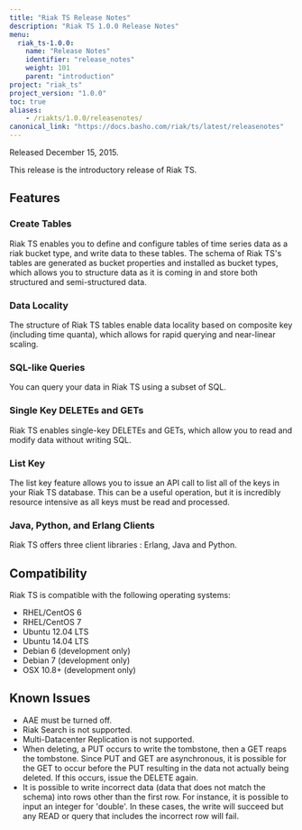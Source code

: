 ```yaml
---
title: "Riak TS Release Notes"
description: "Riak TS 1.0.0 Release Notes"
menu:
  riak_ts-1.0.0:
    name: "Release Notes"
    identifier: "release_notes"
    weight: 101
    parent: "introduction"
project: "riak_ts"
project_version: "1.0.0"
toc: true
aliases:
    - /riakts/1.0.0/releasenotes/
canonical_link: "https://docs.basho.com/riak/ts/latest/releasenotes"
---
```



Released December 15, 2015.

This release is the introductory release of Riak TS. 


## Features

### Create Tables

Riak TS enables you to define and configure tables of time series data as a riak bucket type, and write data to these tables. The schema of Riak TS's tables are generated as bucket properties and installed as bucket types, which allows you to structure data as it is coming in and store both structured and semi-structured data.

### Data Locality

The structure of Riak TS tables enable data locality based on composite key (including time quanta), which allows for rapid querying and near-linear scaling.

### SQL-like Queries

You can query your data in Riak TS using a subset of SQL.

### Single Key DELETEs and GETs

Riak TS enables single-key DELETEs and GETs, which allow you to read and modify data without writing SQL.

### List Key

The list key feature allows you to issue an API call to list all of the keys in your Riak TS database. This can be a useful operation, but it is incredibly resource intensive as all keys must be read and processed. 

### Java, Python, and Erlang Clients

Riak TS offers three client libraries : Erlang, Java and Python.


## Compatibility

Riak TS is compatible with the following operating systems:

* RHEL/CentOS 6
* RHEL/CentOS 7
* Ubuntu 12.04 LTS
* Ubuntu 14.04 LTS
* Debian 6 (development only)
* Debian 7 (development only)
* OSX 10.8+ (development only)


## Known Issues

* AAE must be turned off.
* Riak Search is not supported.
* Multi-Datacenter Replication is not supported.
* When deleting, a PUT occurs to write the tombstone, then a GET reaps the tombstone. Since PUT and GET are asynchronous, it is possible for the GET to occur before the PUT resulting in the data not actually being deleted.  If this occurs, issue the DELETE again.
* It is possible to write incorrect data (data that does not match the schema) into rows other than the first row. For instance, it is possible to input an integer for 'double'. In these cases, the write will succeed but any READ or query that includes the incorrect row will fail.